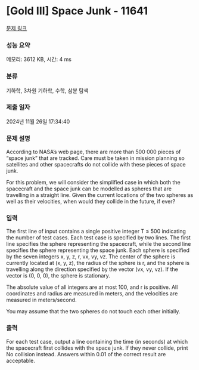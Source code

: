 # [Gold III] Space Junk - 11641 

[문제 링크](https://www.acmicpc.net/problem/11641) 

### 성능 요약

메모리: 3612 KB, 시간: 4 ms

### 분류

기하학, 3차원 기하학, 수학, 삼분 탐색

### 제출 일자

2024년 11월 26일 17:34:40

### 문제 설명

<p>According to NASA’s web page, there are more than 500 000 pieces of “space junk” that are tracked. Care must be taken in mission planning so satellites and other spacecrafts do not collide with these pieces of space junk.</p>

<p>For this problem, we will consider the simplified case in which both the spacecraft and the space junk can be modelled as spheres that are travelling in a straight line. Given the current locations of the two spheres as well as their velocities, when would they collide in the future, if ever?</p>

### 입력 

 <p>The first line of input contains a single positive integer T ≤ 500 indicating the number of test cases. Each test case is specified by two lines. The first line specifies the sphere representing the spacecraft, while the second line specifies the sphere representing the space junk. Each sphere is specified by the seven integers x, y, z, r, vx, vy, vz. The center of the sphere is currently located at (x, y, z), the radius of the sphere is r, and the sphere is travelling along the direction specified by the vector (vx, vy, vz). If the vector is (0, 0, 0), the sphere is stationary.</p>

<p>The absolute value of all integers are at most 100, and r is positive. All coordinates and radius are measured in meters, and the velocities are measured in meters/second.</p>

<p>You may assume that the two spheres do not touch each other initially.</p>

### 출력 

 <p>For each test case, output a line containing the time (in seconds) at which the spacecraft first collides with the space junk. If they never collide, print No collision instead. Answers within 0.01 of the correct result are acceptable.</p>

